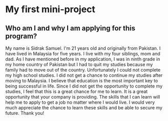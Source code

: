 <h1>My first mini-project</h1>

<h2>Who am I and why I am applying for this program?</h2>

<p>My name is Sidrak Samuel. I'm 21 years old and originally from Pakistan. I have lived in Malaysia for five years. I live with my four siblings, mom and dad.
As I have mentioned before in my application, I was in ninth grade in my home country of Pakistan but I had to quit my studies because my family
had to move out of the country. Unfortunately I could not complete my high school studies. I did not get a chance to continue my studies after moving to Malaysia.
I believe that education is the most important key to being successful in life. Since I did not get the opportunity to complete my studies, I feel that this is a
great chance for me to learn. It is a great opportunity that your company is providing. The skills that I can learn will help me to apply to get a job no matter where I
would live.
I would very much appreciate the chance to learn these skills and be able to secure my future.
Thank you!
</p>
